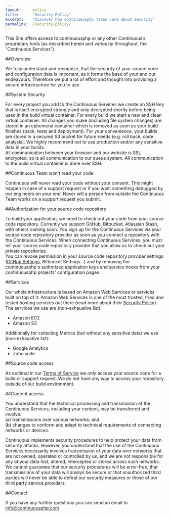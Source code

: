 ```yaml
---
layout:     policy
title:      "Security Policy"
excerpt:    "Discover how continuousphp takes care about security"
permalink:  /security-policy/
---
```


This Site offers access to continuousphp or any other Continuous’s proprietary tools (as described herein and variously throughout, the “Continuous Services”).

##Overview

We fully understand and recognize, that the security of your source code and configuration data is important, as it
forms the base of your and our endeavours. Therefore we put a lot of effort and thought into providing a secure
infrastructure for you to use.

##System Security

For every project you add to the Continuous Services we create an SSH Key that is itself encrypted strongly and only
decrypted shortly before being used in the build virtual container. For every build we start a new and clean virtual
container. All changes you make (including file system changes) are stored in an ephemeral container which is removed as
soon as your build finishes (pack, tests and deployment). For your convenience, your builds are stored in a secured S3
bucket for future needs (e.g. roll back, code analysis). We highly recommend not to use production and/or any sensitive
data in your builds.   
All communication between your browser and our website is SSL encrypted, so is all communication to our queue system.
All communication to the build virtual container is done over SSH.

##Continuous Team won't read your code

Continuous will never read your code without your consent. This might happen in case of a support request or if you want
something debugged by our engineers on your end. Never will a person from outside the Continuous Team works on a support
request you submit.

##Authorization for your source code repository

To build your application, we need to check out your code from your source code repository. Currently we support GitHub,
Bitbucket, Atlassian Stash, with others coming soon. You sign up for the Continuous Services via your source code
repository provider as soon as you connect a repository with the Continuous Services. When connecting Continuous
Services, you must tell your source code repository provider that you allow us to check out your private repositories.  
You can revoke permission in your source code repository provider settings
([GitHub Settings](https://github.com/settings/applications), Bitbucket Settings...) and by removing the continuousphp's
authorized application keys and service hooks from your continuousphp projects' configuration pages.

##Services

Our whole infrastructure is based on Amazon Web Services or services built on top of it. Amazon Web Services is one of
the most trusted, tried and tested hosting services out there (read more about their
[Security Policy](http://aws.amazon.com/security/)). The services we use are (non-exhaustive list):

- Amazon EC2 
- Amazon S3 

Additionally for collecting Metrics (but without any sensitive data) we use (non-exhaustive list):

- Google Analytics
- Zoho suite

##Source code access

As outlined in our [Terms of Service](https://continuousphp.com/terms-of-service/) we only access your source code for
a build or support request. We do not have any way to access your repository outside of our build environment.

##Content access

You understand that the technical processing and transmission of the Continuous Services, including your content, may be
transferred and involve:  
(a) transmissions over various networks; and   
(b) changes to conform and adapt to technical requirements of connecting networks or devices.

Continuous implements security procedures to help protect your data from security attacks. However, you understand that
the use of the Continuous Services necessarily involves transmission of your data over networks that are not owned,
operated or controlled by us, and we are not responsible for any of your data lost, altered, intercepted or stored
across such networks. We cannot guarantee that our security procedures will be error-free, that transmissions of your
data will always be secure or that unauthorized third parties will never be able to defeat our security measures or
those of our third party service providers.

##Contact

If you have any further questions you can send an email to [info@continuousphp.com](mailto:info@continuousphp.com)
